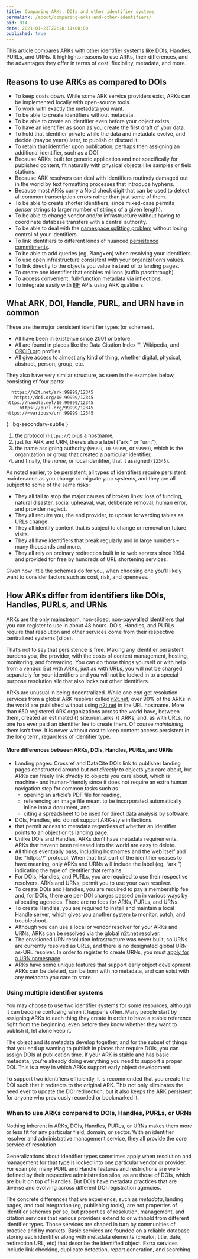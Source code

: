 ```yaml
---
title: Comparing ARKs, DOIs and other identifier systems
permalink: /about/comparing-arks-and-other-identifiers/
pid: 814
date: 2021-01-23T22:28:11+00:00
published: true
---
```


This article compares ARKs with other identifier systems like DOIs, Handles,
PURLs, and URNs. It highlights reasons to use ARKs, their differences, and the
advantages they offer in terms of cost, flexibility, metadata, and more.

<!--more-->

## Reasons to use ARKs as compared to DOIs

-   To keep costs down. While some ARK service providers exist, ARKs can be
    implemented locally with open-source tools.
-   To work with exactly the metadata you want.
-   To be able to create identifiers without metadata.
-   To be able to create an identifier even before your object exists.
-   To have an identifier as soon as you create the first draft of your data.
-   To hold that identifier private while the data and metadata evolve, and
    decide (maybe years) later, to publish or discard it.
-   To retain that identifier upon publication, perhaps then assigning an
    additional identifier, such as a DOI.
-   Because ARKs, built for generic application and not specifically for
    published content, fit naturally with physical objects like samples or
    field stations.
-   Because ARK resolvers can deal with identifiers routinely damaged out in
    the world by text formatting processes that introduce hyphens.
-   Because most ARKs carry a Noid check digit that can be used to detect all
    common transcription errors rather than just some of them.
-   To be able to create shorter identifiers, since mixed-case permits
    *denser* strings (a larger number of strings of a given length).
-   To be able to change vendor and/or infrastructure without having to
    coordinate database transfers with a central authority.
-   To be able to deal with the [namespace splitting problem] without losing
    control of your identifiers.
-   To link identifiers to different kinds of nuanced [persistence
    commitments].
-   To be able to add queries (eg, ?lang=en) when resolving your identifiers.
-   To use open infrastructure consistent with your organization’s values.
-   To link directly to the objects you value instead of to landing pages.
-   To create one identifier that enables millions (suffix passthrough).
-   To access convenient, full-function metadata via inflections.
-   To integrate easily with [IIIF] APIs using ARK qualifiers.

## What ARK, DOI, Handle, PURL, and URN have in common

These are the major persistent identifier types (or schemes).

-   All have been in existence since 2001 or before.
-   All are found in places like the Data Citation Index ℠, Wikipedia, and
    [ORCID.org] profiles.
-   All give access to almost any kind of thing, whether digital, physical,
    abstract, person, group, etc.

They also have very similar structure, as seen in the examples below,
consisting of four parts:

      https://n2t.net/ark:99999/12345
       https://doi.org/10.99999/12345
    https://handle.net/10.99999/12345
         https://purl.org/99999/12345
    https://<various>/urn:99999:12345
{: .bg-secondary-subtle }

1.  the protocol (`https://`) plus a hostname,
2.  just for ARK and URN, there’s also a label (“ark:” or “urn:”),
3.  the name assigning authority (`99999`, `10.99999`, or `99999`), which is
    the organization or group that created a particular identifier,
4.  and finally, the *name*, or local identifier, that it assigned (`12345`).

As noted earlier, to be persistent, all types of identifiers require
persistent maintenance as you change or migrate your systems, and they are all
subject to some of the same risks:

-   They all fail to stop the major causes of broken links: loss of funding,
    natural disaster, social upheaval, war, deliberate removal, human error,
    and provider neglect.
-   They all require you, the end provider, to update forwarding tables as
    URLs change.
-   They all identify content that is subject to change or removal on future
    visits.
-   They all have identifiers that break regularly and in large numbers – many
    thousands and more.
-   They all rely on ordinary redirection built in to web servers since 1994
    and provided for free by hundreds of URL shortening services.

Given how little the schemes do for you, when choosing one you’ll likely want
to consider factors such as cost, risk, and openness.

## How ARKs differ from identifiers like DOIs, Handles, PURLs, and URNs

ARKs are the only mainstream, non-siloed, non-paywalled identifiers that you
can register to use in about 48 hours. DOIs, Handles, and PURLs require that
resolution and other services come from their respective centralized systems
(silos).

That’s not to say that persistence is free. Making any identifier persistent
burdens you, the provider, with the costs of content management, hosting,
monitoring, and forwarding. You can do those things yourself or with help from
a vendor. But with ARKs, just as with URLs, you will not be charged separately
for your identifiers and you will not be locked in to a special-purpose
resolution silo that also locks out other identifiers.

ARKs are unusual in being decentralized. While one *can* get resolution
services from a global ARK resolver called [n2t.net], over 90% of the ARKs in
the world are published without using [n2t.net][1] in the URL hostname. More
than 650 registered ARK organizations across the world have, between them,
created an estimated {{ site.num_arks }} ARKs, and, as with URLs, no one has ever paid
an identifier fee to create them. Of course *maintaining* them isn’t free. It
is never without cost to keep content access persistent in the long term,
regardless of identifier type.

#### More differences between ARKs, DOIs, Handles, PURLs, and URNs

-   Landing pages: Crossref and DataCite DOIs link to publisher landing pages
    constructed around but *not directly to* objects you care about, but ARKs
    can freely link *directly to* objects you care about, which is machine-
    and human-friendly since it does not require an extra human navigation
    step for common tasks such as
    -   opening an article’s PDF file for reading,
    -   referencing an image file meant to be incorporated automatically
        inline into a document, and
    -   citing a spreadsheet to be used for direct data analysis by software.
-   DOIs, Handles, etc. do not support ARK-style inflections.
-   that permit access to metadata regardless of whether an identifier points
    to an object or its landing page.
-   Unlike DOIs and Handles, ARKs don’t have metadata requirements. ARKs that
    haven’t been released into the world are easy to delete.
-   All things eventually pass, including hostnames and the web itself and the
    “https://” protocol. When that first part of the identifier ceases to have
    meaning, only ARKs and URNs will include the label (eg, “ark:”) indicating
    the type of identifier that remains.
-   For DOIs, Handles, and PURLs, you are required to use their respective
    resolvers. ARKs and URNs, permit you to use your own resolver.
-   To create DOIs and Handles, you are required to pay a membership fee and,
    for DOIs, there are per-DOI charges passed on in various ways by
    allocating agencies. There are no fees for ARKs, PURLs, and URNs.
-   To create Handles, you are required to install and maintain a local Handle
    server, which gives you another system to monitor, patch, and
    troubleshoot.
-   Although you can use a local or vendor resolver for your ARKs and URNs,
    ARKs can be resolved via the global [n2t.net] resolver.
-   The envisioned URN resolution infrastructure was never built, so URNs are
    currently resolved as URLs, and there is no designated global URN-as-URL
    resolver. In order to register to create URNs, you must [apply for a URN
    namespace].
-   ARKs have some unique features that support early object development: ARKs
    can be deleted, can be born with no metadata, and can exist with any
    metadata you care to store.

### Using multiple identifier systems

You may choose to use two identifier systems for some resources, although it
can become confusing when it happens often. Many people start by assigning
ARKs to each thing they create in order to have a stable reference right from
the beginning, even before they know whether they want to publish it, let
alone keep it.

The object and its metadata develop together, and for the subset of things
that you end up wanting to publish in places that require DOIs, you can assign
DOIs at publication time. If your ARK is stable and has basic metadata, you’re
already doing everything you need to support a proper DOI. This is a way in
which ARKs support early object development.

To support two identifiers efficiently, it is recommended that you create the
DOI such that it redirects to the original ARK. This not only eliminates the
need ever to update the DOI redirection, but it also keeps the ARK persistent
for anyone who previously recorded or bookmarked it.

### When to use ARKs compared to DOIs, Handles, PURLs, or URNs

Nothing inherent in ARKs, DOIs, Handles, PURLs, or URNs makes them more or
less fit for any particular field, domain, or sector. With an identifier
resolver and administrative management service, they all provide the core
service of resolution.

Generalizations about identifier types sometimes apply when resolution and
management for that type is locked into one particular vendor or provider. For
example, many PURL and Handle features and restrictions are well-defined by
their respective administration silos, as are those of DOIs, which are built
on top of Handles. But DOIs have metadata practices that are diverse and
evolving across different DOI registration agencies.

The concrete differences that we experience, such as *metadata*, landing
pages, and tool integration (eg, publishing tools), are not properties of
identifier schemes per se, but properties of resolution, management, and
citation services that various providers extend to or withhold from different
identifier types. Those services are shaped in turn by communities of practice
and by markets. Basic services are founded on a reliable database storing each
identifier along with metadata elements (creator, title, date, redirection
URL, etc) that describe the identified object. Extra services include link
checking, duplicate detection, report generation, and searching.


[namespace splitting problem]: https://n2t.net/e/n2t_vision.html
[persistence commitments]: https://doi.org/10.5334/dsj-2017-039
[IIIF]: https://iiif.io/technical-details
[ORCID.org]: https://orcid.org/
[n2t.net]: https://n2t.net/
[1]: https://n2t.net
[apply for a URN namespace]: https://tools.ietf.org/html/rfc8141#section-6
